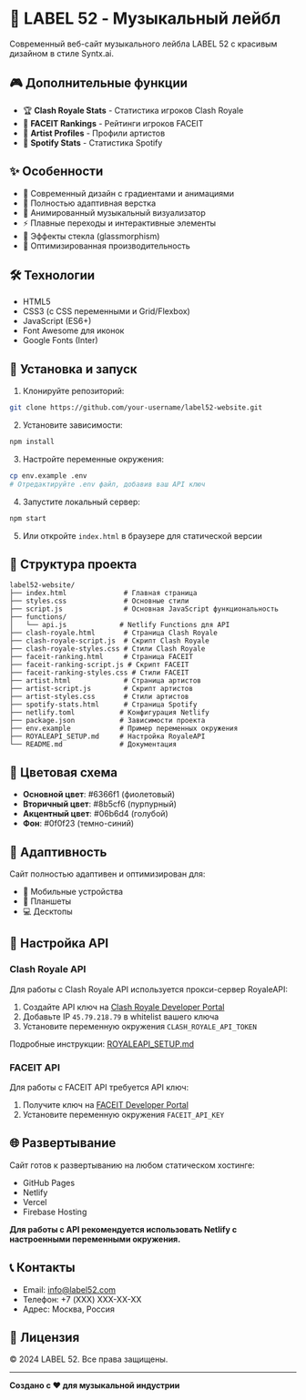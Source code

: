 # 🎵 LABEL 52 - Музыкальный лейбл

Современный веб-сайт музыкального лейбла LABEL 52 с красивым дизайном в стиле Syntx.ai.

## 🎮 Дополнительные функции

- 🏆 **Clash Royale Stats** - Статистика игроков Clash Royale
- 🎯 **FACEIT Rankings** - Рейтинги игроков FACEIT
- 🎨 **Artist Profiles** - Профили артистов
- 🎵 **Spotify Stats** - Статистика Spotify

## ✨ Особенности

- 🎨 Современный дизайн с градиентами и анимациями
- 📱 Полностью адаптивная верстка
- 🎵 Анимированный музыкальный визуализатор
- ⚡ Плавные переходы и интерактивные элементы
- 🌟 Эффекты стекла (glassmorphism)
- 🎯 Оптимизированная производительность

## 🛠️ Технологии

- HTML5
- CSS3 (с CSS переменными и Grid/Flexbox)
- JavaScript (ES6+)
- Font Awesome для иконок
- Google Fonts (Inter)

## 🚀 Установка и запуск

1. Клонируйте репозиторий:
```bash
git clone https://github.com/your-username/label52-website.git
```

2. Установите зависимости:
```bash
npm install
```

3. Настройте переменные окружения:
```bash
cp env.example .env
# Отредактируйте .env файл, добавив ваш API ключ
```

4. Запустите локальный сервер:
```bash
npm start
```

5. Или откройте `index.html` в браузере для статической версии

## 📁 Структура проекта

```
label52-website/
├── index.html              # Главная страница
├── styles.css              # Основные стили
├── script.js               # Основная JavaScript функциональность
├── functions/
│   └── api.js             # Netlify Functions для API
├── clash-royale.html       # Страница Clash Royale
├── clash-royale-script.js  # Скрипт Clash Royale
├── clash-royale-styles.css # Стили Clash Royale
├── faceit-ranking.html     # Страница FACEIT
├── faceit-ranking-script.js # Скрипт FACEIT
├── faceit-ranking-styles.css # Стили FACEIT
├── artist.html             # Страница артистов
├── artist-script.js        # Скрипт артистов
├── artist-styles.css       # Стили артистов
├── spotify-stats.html      # Страница Spotify
├── netlify.toml           # Конфигурация Netlify
├── package.json           # Зависимости проекта
├── env.example            # Пример переменных окружения
├── ROYALEAPI_SETUP.md     # Настройка RoyaleAPI
└── README.md              # Документация
```

## 🎨 Цветовая схема

- **Основной цвет**: #6366f1 (фиолетовый)
- **Вторичный цвет**: #8b5cf6 (пурпурный)
- **Акцентный цвет**: #06b6d4 (голубой)
- **Фон**: #0f0f23 (темно-синий)

## 📱 Адаптивность

Сайт полностью адаптивен и оптимизирован для:
- 📱 Мобильные устройства
- 📱 Планшеты
- 💻 Десктопы

## 🔧 Настройка API

### Clash Royale API
Для работы с Clash Royale API используется прокси-сервер RoyaleAPI:

1. Создайте API ключ на [Clash Royale Developer Portal](https://developer.clashroyale.com/)
2. Добавьте IP `45.79.218.79` в whitelist вашего ключа
3. Установите переменную окружения `CLASH_ROYALE_API_TOKEN`

Подробные инструкции: [ROYALEAPI_SETUP.md](./ROYALEAPI_SETUP.md)

### FACEIT API
Для работы с FACEIT API требуется API ключ:
1. Получите ключ на [FACEIT Developer Portal](https://developers.faceit.com/)
2. Установите переменную окружения `FACEIT_API_KEY`

## 🌐 Развертывание

Сайт готов к развертыванию на любом статическом хостинге:
- GitHub Pages
- Netlify
- Vercel
- Firebase Hosting

**Для работы с API рекомендуется использовать Netlify с настроенными переменными окружения.**

## 📞 Контакты

- Email: info@label52.com
- Телефон: +7 (XXX) XXX-XX-XX
- Адрес: Москва, Россия

## 📄 Лицензия

© 2024 LABEL 52. Все права защищены.

---

**Создано с ❤️ для музыкальной индустрии**
